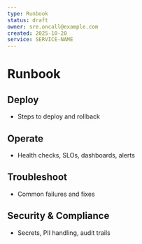 ```yaml
---
type: Runbook
status: draft
owner: sre.oncall@example.com
created: 2025-10-20
service: SERVICE-NAME
---
```


# Runbook

## Deploy
- Steps to deploy and rollback

## Operate
- Health checks, SLOs, dashboards, alerts

## Troubleshoot
- Common failures and fixes

## Security & Compliance
- Secrets, PII handling, audit trails
